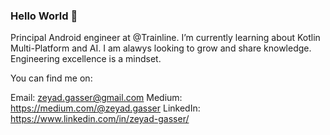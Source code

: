### Hello World 👋

Principal Android engineer at @Trainline. I’m currently learning about Kotlin Multi-Platform and AI. I am alawys looking to grow and share knowledge. Engineering excellence is a mindset.

You can find me on:

Email: zeyad.gasser@gmail.com 
Medium: https://medium.com/@zeyad.gasser 
LinkedIn: https://www.linkedin.com/in/zeyad-gasser/


<!--
**Zeyad-37/zeyad-37** is a ✨ _special_ ✨ repository because its `README.md` (this file) appears on your GitHub profile.

Here are some ideas to get you started:

- 🔭 I’m currently working on ...
- 🌱 I’m currently learning ...
- 👯 I’m looking to collaborate on ...
- 🤔 I’m looking for help with ...
- 💬 Ask me about ...
- 📫 How to reach me: ...
- 😄 Pronouns: ...
- ⚡ Fun fact: ...
-->
